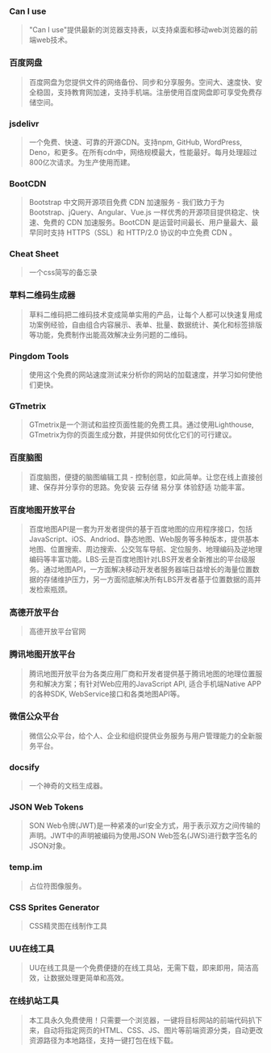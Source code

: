 ### Can I use[](https://caniuse.com/)
>  "Can I use"提供最新的浏览器支持表，以支持桌面和移动web浏览器的前端web技术。

### 百度网盘[](https://pan.baidu.com/)
>  百度网盘为您提供文件的网络备份、同步和分享服务。空间大、速度快、安全稳固，支持教育网加速，支持手机端。注册使用百度网盘即可享受免费存储空间。

### jsdelivr[](https://www.jsdelivr.com/)
>  一个免费、快速、可靠的开源CDN。支持npm, GitHub, WordPress, Deno，和更多。在所有cdn中，网络规模最大，性能最好。每月处理超过800亿次请求。为生产使用而建。

### BootCDN[](https://www.bootcdn.cn/)
>  Bootstrap 中文网开源项目免费 CDN 加速服务 - 我们致力于为 Bootstrap、jQuery、Angular、Vue.js 一样优秀的开源项目提供稳定、快速、免费的 CDN 加速服务。BootCDN 是运营时间最长、用户量最大、最早同时支持 HTTPS（SSL）和 HTTP/2.0 协议的中立免费 CDN 。

### Cheat Sheet[](https://docs.emmet.io/cheat-sheet/)
>  一个css简写的备忘录

### 草料二维码生成器[](https://cli.im/)
>  草料二维码把二维码技术变成简单实用的产品，让每个人都可以快速复用成功案例经验，自由组合内容展示、表单、批量、数据统计、美化和标签排版等功能，免费制作出能高效解决业务问题的二维码。

### Pingdom Tools[](https://tools.pingdom.com/)
>  使用这个免费的网站速度测试来分析你的网站的加载速度，并学习如何使他们更快。

### GTmetrix[](https://gtmetrix.com/)
>  GTmetrix是一个测试和监控页面性能的免费工具。通过使用Lighthouse, GTmetrix为你的页面生成分数，并提供如何优化它们的可行建议。

### 百度脑图[](https://naotu.baidu.com/)
>  百度脑图，便捷的脑图编辑工具 - 控制创意，如此简单。让您在线上直接创建、保存并分享你的思路。免安装 云存储 易分享 体验舒适 功能丰富。

### 百度地图开放平台[](https://lbsyun.baidu.com/)
>  百度地图API是一套为开发者提供的基于百度地图的应用程序接口，包括JavaScript、iOS、Andriod、静态地图、Web服务等多种版本，提供基本地图、位置搜索、周边搜索、公交驾车导航、定位服务、地理编码及逆地理编码等丰富功能。LBS·云是百度地图针对LBS开发者全新推出的平台级服务。通过地图API，一方面解决移动开发者服务器端日益增长的海量位置数据的存储维护压力，另一方面彻底解决所有LBS开发者基于位置数据的高并发检索瓶颈。

### 高德开放平台[](https://lbs.amap.com/)
> 高德开放平台官网

### 腾讯地图开放平台[](https://lbs.qq.com/)
>  腾讯地图开放平台为各类应用厂商和开发者提供基于腾讯地图的地理位置服务和解决方案；有针对Web应用的JavaScript API, 适合手机端Native APP的各种SDK, WebService接口和各类地图API等。

### 微信公众平台[](https://mp.weixin.qq.com/)
>  微信公众平台，给个人、企业和组织提供业务服务与用户管理能力的全新服务平台。

### docsify[](https://docsify.js.org/#/)
>  一个神奇的文档生成器。

### JSON Web Tokens[](https://jwt.io/)
>  SON Web令牌(JWT)是一种紧凑的url安全方式，用于表示双方之间传输的声明。JWT中的声明被编码为使用JSON Web签名(JWS)进行数字签名的JSON对象。

### temp.im[](https://temp.im/)
>  占位符图像服务。

### CSS Sprites Generator[](https://www.toptal.com/developers/css/sprite-generator)
>  CSS精灵图在线制作工具

### UU在线工具[](https://uutool.cn/)
>  UU在线工具是一个免费便捷的在线工具站，无需下载，即来即用，简洁高效，让数据处理更简单和高效。

### 在线扒站工具[](https://bazhan.me/)
>  本工具永久免费使用！只需要一个浏览器，一键将目标网站的前端代码扒下来，自动将指定网页的HTML、CSS、JS、图片等前端资源分类，自动更改资源路径为本地路径，支持一键打包在线下载。